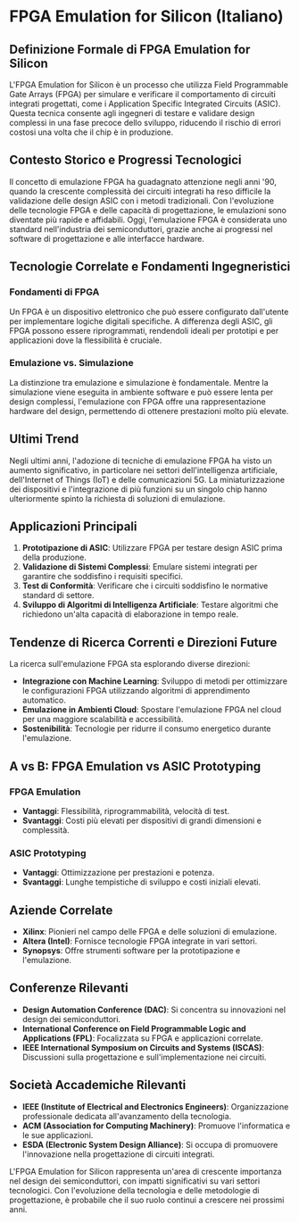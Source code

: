 # FPGA Emulation for Silicon (Italiano)

## Definizione Formale di FPGA Emulation for Silicon

L'FPGA Emulation for Silicon è un processo che utilizza Field Programmable Gate Arrays (FPGA) per simulare e verificare il comportamento di circuiti integrati progettati, come i Application Specific Integrated Circuits (ASIC). Questa tecnica consente agli ingegneri di testare e validare design complessi in una fase precoce dello sviluppo, riducendo il rischio di errori costosi una volta che il chip è in produzione.

## Contesto Storico e Progressi Tecnologici

Il concetto di emulazione FPGA ha guadagnato attenzione negli anni '90, quando la crescente complessità dei circuiti integrati ha reso difficile la validazione delle design ASIC con i metodi tradizionali. Con l'evoluzione delle tecnologie FPGA e delle capacità di progettazione, le emulazioni sono diventate più rapide e affidabili. Oggi, l'emulazione FPGA è considerata uno standard nell'industria dei semiconduttori, grazie anche ai progressi nel software di progettazione e alle interfacce hardware.

## Tecnologie Correlate e Fondamenti Ingegneristici

### Fondamenti di FPGA

Un FPGA è un dispositivo elettronico che può essere configurato dall'utente per implementare logiche digitali specifiche. A differenza degli ASIC, gli FPGA possono essere riprogrammati, rendendoli ideali per prototipi e per applicazioni dove la flessibilità è cruciale.

### Emulazione vs. Simulazione

La distinzione tra emulazione e simulazione è fondamentale. Mentre la simulazione viene eseguita in ambiente software e può essere lenta per design complessi, l'emulazione con FPGA offre una rappresentazione hardware del design, permettendo di ottenere prestazioni molto più elevate.

## Ultimi Trend

Negli ultimi anni, l'adozione di tecniche di emulazione FPGA ha visto un aumento significativo, in particolare nei settori dell'intelligenza artificiale, dell'Internet of Things (IoT) e delle comunicazioni 5G. La miniaturizzazione dei dispositivi e l'integrazione di più funzioni su un singolo chip hanno ulteriormente spinto la richiesta di soluzioni di emulazione.

## Applicazioni Principali

1. **Prototipazione di ASIC**: Utilizzare FPGA per testare design ASIC prima della produzione.
2. **Validazione di Sistemi Complessi**: Emulare sistemi integrati per garantire che soddisfino i requisiti specifici.
3. **Test di Conformità**: Verificare che i circuiti soddisfino le normative standard di settore.
4. **Sviluppo di Algoritmi di Intelligenza Artificiale**: Testare algoritmi che richiedono un'alta capacità di elaborazione in tempo reale.

## Tendenze di Ricerca Correnti e Direzioni Future

La ricerca sull'emulazione FPGA sta esplorando diverse direzioni:

- **Integrazione con Machine Learning**: Sviluppo di metodi per ottimizzare le configurazioni FPGA utilizzando algoritmi di apprendimento automatico.
- **Emulazione in Ambienti Cloud**: Spostare l'emulazione FPGA nel cloud per una maggiore scalabilità e accessibilità.
- **Sostenibilità**: Tecnologie per ridurre il consumo energetico durante l'emulazione.

## A vs B: FPGA Emulation vs ASIC Prototyping

### FPGA Emulation

- **Vantaggi**: Flessibilità, riprogrammabilità, velocità di test.
- **Svantaggi**: Costi più elevati per dispositivi di grandi dimensioni e complessità.

### ASIC Prototyping

- **Vantaggi**: Ottimizzazione per prestazioni e potenza.
- **Svantaggi**: Lunghe tempistiche di sviluppo e costi iniziali elevati.

## Aziende Correlate

- **Xilinx**: Pionieri nel campo delle FPGA e delle soluzioni di emulazione.
- **Altera (Intel)**: Fornisce tecnologie FPGA integrate in vari settori.
- **Synopsys**: Offre strumenti software per la prototipazione e l'emulazione.

## Conferenze Rilevanti

- **Design Automation Conference (DAC)**: Si concentra su innovazioni nel design dei semiconduttori.
- **International Conference on Field Programmable Logic and Applications (FPL)**: Focalizzata su FPGA e applicazioni correlate.
- **IEEE International Symposium on Circuits and Systems (ISCAS)**: Discussioni sulla progettazione e sull'implementazione nei circuiti.

## Società Accademiche Rilevanti

- **IEEE (Institute of Electrical and Electronics Engineers)**: Organizzazione professionale dedicata all'avanzamento della tecnologia.
- **ACM (Association for Computing Machinery)**: Promuove l'informatica e le sue applicazioni.
- **ESDA (Electronic System Design Alliance)**: Si occupa di promuovere l'innovazione nella progettazione di circuiti integrati.

L'FPGA Emulation for Silicon rappresenta un'area di crescente importanza nel design dei semiconduttori, con impatti significativi su vari settori tecnologici. Con l'evoluzione della tecnologia e delle metodologie di progettazione, è probabile che il suo ruolo continui a crescere nei prossimi anni.